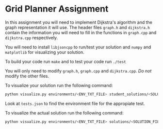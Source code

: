 # Grid Planner Assignment

In this assignment you will need to implement Dijkstra's algorithm and the graph representation it will use. The header files `graph.h` and `dijkstra.h` contain the information you will need to fill in the functions in `graph.cpp` and `dijkstra.cpp` respectively.

You will need to install `libjsoncpp` to run/test your solution and `numpy` and `matplotlib` for visualizing your solution.

To build your code run `make` and to test your code run `./test`

You will only need to modify `graph.h`, `graph.cpp` and `dijkstra.cpp`. *Do not* modify the other files.

To visualize your solution run the following command:

```bash
python visualize.py environments/<ENV_TXT_FILE> student_solutions/<SOLUTION_FILE>
```

Look at `tests.json` to find the environment file for the appropiate test.

To visualize the actual solution run the following command:

```bash
python visualize.py environments/<ENV_TXT_FILE> solutions/<SOLUTION_FILE>
```
